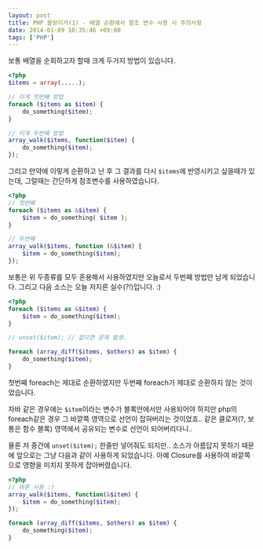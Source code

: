```yaml
---
layout: post
title: PHP 꼴랑이거(1) - 배열 순환에서 참조 변수 사용 시 주의사항
date: 2014-01-09 10:35:46 +09:00
tags: ['PHP']
---
```


보통 배열을 순회하고자 할때 크게 두가지 방법이 있습니다.

```php
<?php
$items = array(.....);

// 이게 첫번째 방법
foreach ($items as $item) {
	do_something($item);
}

// 이게 두번째 방법
array_walk($items, function($item) {
	do_something($item);
});
```


그리고 만약에 이렇게 순환하고 난 후 그 결과를 다시 `$items`에 반영시키고 싶을때가 있는데, 그럴때는 간단하게 참조변수를 사용하였습니다.

```php
<?php
// 첫번째
foreach ($items as &$item) {
	$item = do_something( $item );
}

// 두번째
array_walk($items, function (&$item) {
	$item = do_something($item);
});
```

보통은 위 두종류를 모두 혼용해서 사용하였지만 오늘로서 두번째 방법만 남게 되었습니다. 그리고 다음 소스는 오늘 저지른 실수(?!)입니다. :)

```php
<?php
foreach ($items as &$item) {
	$item = do_something($item);
}

// unset($item); // 없으면 문제 발생.

foreach (array_diff($items, $others) as $item) {
	do_something($item);
}

```

첫번째 foreach는 제대로 순환하였지만 두번째 foreach가 제대로 순환하지 않는 것이었습니다.

자바 같은 경우에는 `$item`이라는 변수가 블록안에서만 사용되어야 하지만 php의 foreach같은 경우 그 바깥쪽 영역으로 선언이 잡혀버리는 것이었죠.. 같은 클로저(?, 보통은 함수 블록) 영역에서 공유되는 변수로 선언이 되어버리다니..

물론 저 중간에 `unset($item);` 한줄만 넣어줘도 되지만.. 소스가 아름답지 못하기 때문에 앞으로는 그냥 다음과 같이 사용하게 되었습니다. 아예 Closure를 사용하여 바깥쪽으로 영향을 미치지 못하게 잡아버렸습니다.

```php
<?php
// 바른 사용 :)
array_walk($items, function(&$item) {
	$item = do_something($item);
});

foreach (array_diff($items, $others) as $item) {
	do_something($item);
}
```
